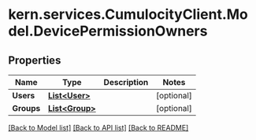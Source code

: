 
# kern.services.CumulocityClient.Model.DevicePermissionOwners

## Properties

Name | Type | Description | Notes
------------ | ------------- | ------------- | -------------
**Users** | [**List&lt;User&gt;**](User.md) |  | [optional] 
**Groups** | [**List&lt;Group&gt;**](Group.md) |  | [optional] 

[[Back to Model list]](../README.md#documentation-for-models)
[[Back to API list]](../README.md#documentation-for-api-endpoints)
[[Back to README]](../README.md)

